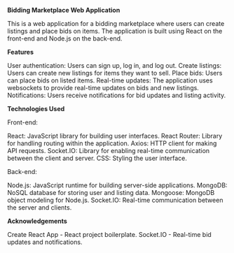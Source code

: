 **Bidding Marketplace Web Application**

This is a web application for a bidding marketplace where users can create listings and place bids on items. The application is built using React on the front-end and Node.js on the back-end.

**Features**

User authentication: Users can sign up, log in, and log out.
Create listings: Users can create new listings for items they want to sell.
Place bids: Users can place bids on listed items.
Real-time updates: The application uses websockets to provide real-time updates on bids and new listings.
Notifications: Users receive notifications for bid updates and listing activity.

**Technologies Used**

Front-end:

React: JavaScript library for building user interfaces.
React Router: Library for handling routing within the application.
Axios: HTTP client for making API requests.
Socket.IO: Library for enabling real-time communication between the client and server.
CSS: Styling the user interface.

Back-end:

Node.js: JavaScript runtime for building server-side applications.
MongoDB: NoSQL database for storing user and listing data.
Mongoose: MongoDB object modeling for Node.js.
Socket.IO: Real-time communication between the server and clients.

**Acknowledgements**

Create React App - React project boilerplate.
Socket.IO - Real-time bid updates and notifications.
